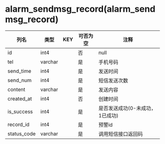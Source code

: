 # alarm_sendmsg_record(alarm_sendmsg_record)
| 列名   | 类型   | KEY  | 可否为空 | 注释   |
| ---- | ---- | ---- | ---- | ---- |
|id|int4||否|null|
|tel|varchar||是|手机号码|
|send_time|int4||是|发送时间|
|send_num|int4||是|短信发送次数|
|content|varchar||是|发送内容|
|created_at|int4||否|创建时间|
|is_success|int4||是|是否发送成功(0-未成功，1已成功)|
|record_id|int4||是|预警id|
|status_code|varchar||是|调用短信接口返回码|
